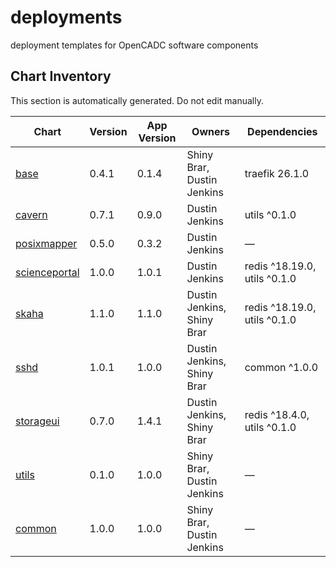 # deployments
deployment templates for OpenCADC software components

## Chart Inventory

<!-- CHART-INVENTORY:START -->
This section is automatically generated. Do not edit manually.

| Chart | Version | App Version | Owners | Dependencies |
| --- | --- | --- | --- | --- |
| [base](helm/applications/base) | 0.4.1 | 0.1.4 | Shiny Brar, Dustin Jenkins | traefik 26.1.0 |
| [cavern](helm/applications/cavern) | 0.7.1 | 0.9.0 | Dustin Jenkins | utils ^0.1.0 |
| [posixmapper](helm/applications/posix-mapper) | 0.5.0 | 0.3.2 | Dustin Jenkins | — |
| [scienceportal](helm/applications/science-portal) | 1.0.0 | 1.0.1 | Dustin Jenkins | redis ^18.19.0, utils ^0.1.0 |
| [skaha](helm/applications/skaha) | 1.1.0 | 1.1.0 | Dustin Jenkins, Shiny Brar | redis ^18.19.0, utils ^0.1.0 |
| [sshd](helm/applications/sshd) | 1.0.1 | 1.0.0 | Dustin Jenkins, Shiny Brar | common ^1.0.0 |
| [storageui](helm/applications/storage-ui) | 0.7.0 | 1.4.1 | Dustin Jenkins, Shiny Brar | redis ^18.4.0, utils ^0.1.0 |
| [utils](helm/applications/utils) | 0.1.0 | 1.0.0 | Shiny Brar, Dustin Jenkins | — |
| [common](helm/common) | 1.0.0 | 1.0.0 | Shiny Brar, Dustin Jenkins | — |
<!-- CHART-INVENTORY:END -->
